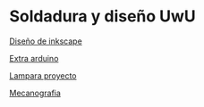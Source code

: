 # Soldadura y diseño UwU


[Diseño de inkscape](https://github.com/Albitah24/Soldadura-y-diseno-UwU/blob/main/inkscape.md#dibujos-de-inkscape-y-apuntes)

[Extra arduino](https://github.com/Albitah24/Soldadura-y-diseno-UwU/blob/main/Arduino.md#documentar-arduino)

[Lampara proyecto](https://github.com/Albitah24/Soldadura-y-diseno-UwU/blob/main/Lampara.md)

[Mecanografia](https://github.com/Albitah24/Soldadura-y-diseno-UwU/blob/main/Mecanograf%C3%ADa.md)
